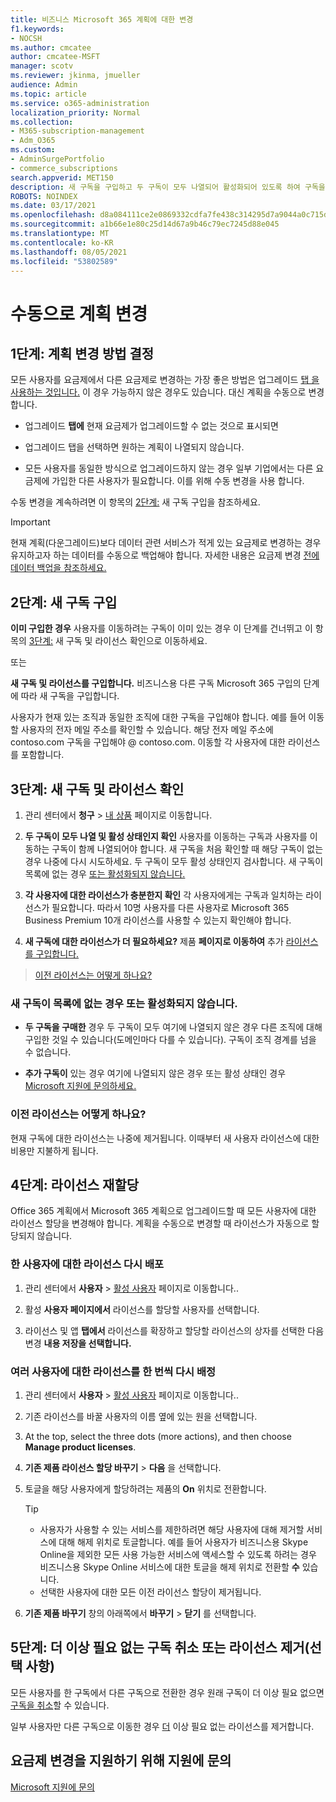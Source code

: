 ```yaml
---
title: 비즈니스 Microsoft 365 계획에 대한 변경
f1.keywords:
- NOCSH
ms.author: cmcatee
author: cmcatee-MSFT
manager: scotv
ms.reviewer: jkinma, jmueller
audience: Admin
ms.topic: article
ms.service: o365-administration
localization_priority: Normal
ms.collection:
- M365-subscription-management
- Adm_O365
ms.custom:
- AdminSurgePortfolio
- commerce_subscriptions
search.appverid: MET150
description: 새 구독을 구입하고 두 구독이 모두 나열되어 활성화되어 있도록 하여 구독을 수동으로 변경합니다.
ROBOTS: NOINDEX
ms.date: 03/17/2021
ms.openlocfilehash: d8a084111ce2e0869332cdfa7fe438c314295d7a9044a0c715d065ff8c49544d
ms.sourcegitcommit: a1b66e1e80c25d14d67a9b46c79ec7245d88e045
ms.translationtype: MT
ms.contentlocale: ko-KR
ms.lasthandoff: 08/05/2021
ms.locfileid: "53802589"
---
```

# <a name="change-plans-manually"></a>수동으로 계획 변경

## <a name="step-1-decide-how-to-change-plans"></a>1단계: 계획 변경 방법 결정

모든 사용자를 요금제에서 다른 요금제로 변경하는 가장 좋은 방법은 업그레이드 [탭 을 사용하는 것입니다.](upgrade-to-different-plan.md) 이 경우 가능하지 않은 경우도 있습니다. 대신 계획을 수동으로 변경합니다.

- 업그레이드 **탭에** 현재 요금제가 업그레이드할 수 없는 것으로 표시되면

- 업그레이드 탭을 선택하면  원하는 계획이 나열되지 않습니다.

- 모든 사용자를 동일한 방식으로 업그레이드하지 않는 경우 일부 기업에서는 다른 요금제에 가입한 다른 사용자가 필요합니다. 이를 위해 수동 변경을 사용 합니다.

수동 변경을 계속하려면 이 항목의 [2단계:](#step-2-buy-a-new-subscription) 새 구독 구입을 참조하세요.

> [!IMPORTANT]
> 현재 계획(다운그레이드)보다 데이터 관련 서비스가 적게 있는 요금제로 변경하는 경우 유지하고자 하는 데이터를 수동으로 백업해야 합니다. 자세한 내용은 요금제 변경 [전에 데이터 백업을 참조하세요.](back-up-data-before-switching-plans.md)

## <a name="step-2-buy-a-new-subscription"></a>2단계: 새 구독 구입

**이미 구입한 경우** 사용자를 이동하려는 구독이 이미 있는 경우 이 단계를 건너뛰고 이 항목의 [3단계:](#step-3-check-your-new-subscription-and-licenses) 새 구독 및 라이선스 확인으로 이동하세요.

또는

**새 구독 및 라이선스를 구입합니다.** 비즈니스용 다른 [](../try-or-buy-microsoft-365.md) 구독 Microsoft 365 구입의 단계에 따라 새 구독을 구입합니다.

사용자가 현재 있는 조직과 동일한 조직에 대한 구독을 구입해야 합니다. 예를 들어 이동할 사용자의 전자 메일 주소를 확인할 수 있습니다. 해당 전자 메일 주소에 contoso.com 구독을 구입해야 \@ contoso.com.
이동할 각 사용자에 대한 라이선스를 포함합니다.

## <a name="step-3-check-your-new-subscription-and-licenses"></a>3단계: 새 구독 및 라이선스 확인

1. 관리 센터에서 **청구** \> <a href="https://go.microsoft.com/fwlink/p/?linkid=842054" target="_blank">내 상품</a> 페이지로 이동합니다.

2. **두 구독이 모두 나열 및 활성 상태인지 확인** 사용자를 이동하는 구독과 사용자를 이동하는 구독이 함께 나열되어야 합니다. 새 구독을 처음 확인할 때 해당 구독이 없는 경우 나중에 다시 시도하세요. 두 구독이 모두 활성 상태인지 검사합니다. 새 구독이 목록에 없는 경우 [또는 활성화되지 않습니다.](#the-new-subscription-isnt-listed-or-isnt-active)

3. **각 사용자에 대한 라이선스가 충분한지 확인** 각 사용자에게는 구독과 일치하는 라이선스가 필요합니다. 따라서 10명 사용자를 다른 사용자로 Microsoft 365 Business Premium 10개 라이선스를 사용할 수 있는지 확인해야 합니다.

4. **새 구독에 대한 라이선스가 더 필요하세요?**
   제품 **페이지로 이동하여** 추가 [라이선스를 구입합니다.](../licenses/buy-licenses.md)

> [이전 라이선스는 어떻게 하나요?](#what-about-the-old-licenses)

### <a name="the-new-subscription-isnt-listed-or-isnt-active"></a>새 구독이 목록에 없는 경우 또는 활성화되지 않습니다.

- **두 구독을 구매한** 경우 두 구독이 모두 여기에 나열되지 않은 경우 다른 조직에 대해 구입한 것일 수 있습니다(도메인마다 다를 수 있습니다). 구독이 조직 경계를 넘을 수 없습니다.

- **추가 구독이** 있는 경우 여기에 나열되지 않은 경우 또는 활성 상태인 경우 [Microsoft 지원에 문의하세요.](../../business-video/get-help-support.md)

### <a name="what-about-the-old-licenses"></a>이전 라이선스는 어떻게 하나요?

현재 구독에 대한 라이선스는 나중에 제거됩니다. 이때부터 새 사용자 라이선스에 대한 비용만 지불하게 됩니다.

## <a name="step-4-reassign-licenses"></a>4단계: 라이선스 재할당

Office 365 계획에서 Microsoft 365 계획으로 업그레이드할 때 모든 사용자에 대한 라이선스 할당을 변경해야 합니다. 계획을 수동으로 변경할 때 라이선스가 자동으로 할당되지 않습니다.

### <a name="reassign-a-license-for-one-user"></a>한 사용자에 대한 라이선스 다시 배포

1. 관리 센터에서 **사용자** \> <a href="https://go.microsoft.com/fwlink/p/?linkid=834822" target="_blank">활성 사용자</a> 페이지로 이동합니다..

2. 활성 **사용자 페이지에서** 라이선스를 할당할 사용자를 선택합니다.

3. 라이선스 및 앱 **탭에서** 라이선스를 확장하고 할당할 라이선스의 상자를 선택한 다음 변경 **내용 저장을 선택합니다.**

### <a name="reassign-licenses-for-multiple-users-at-once"></a>여러 사용자에 대한 라이선스를 한 번씩 다시 배정

1. 관리 센터에서 **사용자** \> <a href="https://go.microsoft.com/fwlink/p/?linkid=834822" target="_blank">활성 사용자</a> 페이지로 이동합니다..

2. 기존 라이선스를 바꿀 사용자의 이름 옆에 있는 원을 선택합니다.

3. At the top, select the three dots (more actions), and then choose **Manage product licenses**.

4. **기존 제품 라이선스 할당 바꾸기** \> **다음** 을 선택합니다.

5. 토글을 해당 사용자에게 할당하려는 제품의 **On** 위치로 전환합니다.

    > [!TIP]
    > - 사용자가 사용할 수 있는 서비스를 제한하려면 해당 사용자에  대해 제거할 서비스에 대해 해제 위치로 토글합니다. 예를 들어 사용자가 비즈니스용 Skype Online을 제외한 모든 사용 가능한 서비스에 액세스할 수 있도록 하려는 경우 비즈니스용 Skype Online 서비스에 대한 토글을 해제 위치로 전환할 **수** 있습니다.
    > - 선택한 사용자에 대한 모든 이전 라이선스 할당이 제거됩니다.

6. **기존 제품 바꾸기** 창의 아래쪽에서 **바꾸기** \> **닫기** 를 선택합니다.

## <a name="step-5-cancel-subscriptions-or-remove-licenses-that-you-no-longer-need-optional"></a>5단계: 더 이상 필요 없는 구독 취소 또는 라이선스 제거(선택 사항)

모든 사용자를 한 구독에서 다른 구독으로 전환한 경우 원래 구독이 더 이상 필요 없으면 [구독을 취소](cancel-your-subscription.md)할 수 있습니다.

일부 사용자만 다른 구독으로 이동한 경우 [더](../licenses/buy-licenses.md) 이상 필요 없는 라이선스를 제거합니다.

## <a name="call-support-to-help-you-change-plans"></a>요금제 변경을 지원하기 위해 지원에 문의
[Microsoft 지원에 문의](../../business-video/get-help-support.md)
